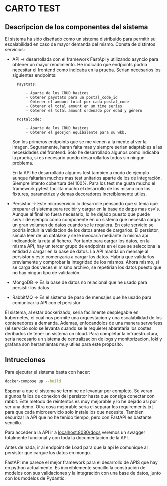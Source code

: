 # CARTO TEST

## Descripcion de los componentes del sistema

El sistema ha sido diseñado como un sistema distribuido para permitir su escalabilidad en caso de mayor demanda del mismo. Consta de distintos servicios:

- API -> desarrollada con el framework FastApi y utilizando asyncio para obtener un mayor rendimiento. He indicado que endpoints podria necesitar el frontend como indicaba en la prueba. Serian necesarios los siguientes endpoints:

        Paystats:
            
            - Aparte de los CRUD basicos
            - Obtener paystats para un postal_code_id
            - Obtener el amount total por cada postal_code
            - Obtener el total amount en un time series
            - Obtener el total amount ordenado por edad y género

        Postalcode:

            - Aparte de los CRUD basicos
            - Obtener el geosjon equibalente para su wkb.

    Son los primeros endpoints que se me vienen a la mente al ver la imagen. Seguramente, haran falta mas y siempre serian adaptables a las necesidades del frontend. Solo he desarrollado algunos como indicaba la prueba, si es necesario puedo desarrollarlos todos sin ningun problema.

    En la API he desarrollado algunos test tambien a modo de ejemplo aunque faltarian muchos mas test unitarios aparte de los de integración. Siempre intento cobertura del 100%. Para los test me gusta mucho el framework pytest facilita mucho el desarrollo de los mismo con los fixtures, parametrize y demas decoradores increiblemente utiles.

- Persistor -> Este microservicio lo desarrolle pensando que si tenia que preparar el sistema para recibir y cargar en la base de datps mas csv's. Aunque al final no fuera necesario, lo he dejado puesto que puede servir de ejemplo como componente en un sistema que necesita cargar un gran volumen de datos cuando se le requiera. En este servicio se podria incluir la validacion de los datos antes de cargarlos. El persistor, simula leer de un datalake y se le invocaría mediante la misma api indicandole la ruta al fichero. Por tanto para cargar los datos, en la misma API, hay un tercer grupo de endpoints en el que se selecciona la entidad a cargar en la base de datos. La API manda un mensaje al persistor y este comenzaría a cargar los datos. Habria que validarlos previamente y comprobar la integridad de los mismos. Ahora mismo, si se carga dos veces el mismo archivo, se repetirían los datos puesto que no hay ningun tipo de validación.

- MongoDB -> Es la base de datos no relacional que he usado para persistir los datos

- RabbitMQ -> Es el sistema de paso de mensajes que he usado para comunicar la API con el persistor

El sistema, al estar dockerizado, seria facilmente desplegable en kubernetes, el cual nos permite una orquestacion y una escalabilidad de los contenedores a demanda. Ademas, enfocandolos de una manera serverless (el servicio solo se levanta cuando se le requiere) abarataría los costes deribados de tener un sistema on cloud. Para completar la infraestructura, seria necesario un sistema de centralizacion de logs y monitorizacion, loki y grafana son herramientas muy utiles para este proposito.

## Intrucciones

Para ejecutar el sistema basta con hacer:

```bash
docker-compose up --build
```

Esperar a que el sistema se termine de levantar por completo. Se veran algunos fallos de conexion del persistor hasta que consiga conectar con rabbit. Este metodo de reintentos es muy mejorable y lo he dejado asi por ser una demo. Otra cosa mejorable seria el separar los requirements.txt para que cada microservicio solo instale los que necesite. Tambien securizar la API que no he tenido tiempo, pero con FastAPI es bastante sencillo. 

Para acceder a la API ir a [localhost:8080/docs](http://localhost:8080/docs) veremos un swagger totalmente funcional y con toda la documentacion de la API.

Antes de nada, ir al endpoint de Load para que la api le comunique al persistor que cargue los datos en mongo.

FastAPI me parece el mejor framework para el desarrollo de APIS que hay en python actualmente. Es increiblemente sencillo la construción de modelos con sus validaciones y la integración con una base de datos, junto con los modelos de Pydantic.